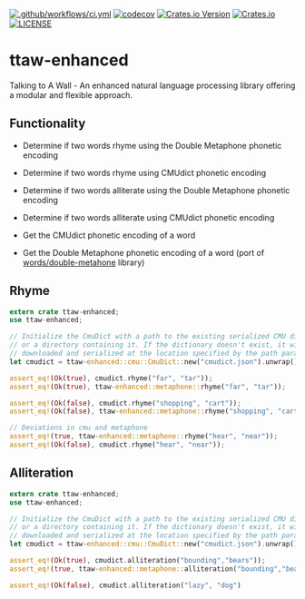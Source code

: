 [![.github/workflows/ci.yml](https://github.com/AIwaifus/ttaw-enhanced/workflows/.github/workflows/ci.yml/badge.svg?branch=main)](https://github.com/AIwaifus/ttaw-enhanced/actions)
[![codecov](https://codecov.io/gh/AIwaifus/ttaw-enhanced/branch/main/graph/badge.svg?token=7I6VUOOLC2)](https://codecov.io/gh/AIwaifus/ttaw-enhanced)
[![Crates.io Version](https://img.shields.io/crates/v/ttaw-enhanced.svg)](https://crates.io/crates/ttaw-enhanced)
[![Crates.io](https://img.shields.io/crates/d/ttaw-enhanced.svg)](https://crates.io/crates/ttaw-enhanced)
[![LICENSE](https://img.shields.io/badge/license-MIT-blue.svg)](LICENSE)

# ttaw-enhanced
Talking to A Wall - An enhanced natural language processing library offering a modular and flexible approach.

## Functionality
- Determine if two words rhyme using the Double Metaphone phonetic encoding
- Determine if two words rhyme using CMUdict phonetic encoding

- Determine if two words alliterate using the Double Metaphone phonetic encoding
- Determine if two words alliterate using CMUdict phonetic encoding

- Get the CMUdict phonetic encoding of a word
- Get the Double Metaphone phonetic encoding of a word (port of [words/double-metahone](https://github.com/words/double-metaphone) library)

## Rhyme
```rust
extern crate ttaw-enhanced;
use ttaw-enhanced;

// Initialize the CmuDict with a path to the existing serialized CMU dictionary
// or a directory containing it. If the dictionary doesn't exist, it will be
// downloaded and serialized at the location specified by the path parameter.
let cmudict = ttaw-enhanced::cmu::CmuDict::new("cmudict.json").unwrap();

assert_eq!(Ok(true), cmudict.rhyme("far", "tar"));
assert_eq!(Ok(true), ttaw-enhanced::metaphone::rhyme("far", "tar"));

assert_eq!(Ok(false), cmudict.rhyme("shopping", "cart"));
assert_eq!(Ok(false), ttaw-enhanced::metaphone::rhyme("shopping", "cart"));

// Deviations in cmu and metaphone
assert_eq!(true, ttaw-enhanced::metaphone::rhyme("hear", "near"));
assert_eq!(Ok(false), cmudict.rhyme("hear", "near"));
```

## Alliteration
```rust
extern crate ttaw-enhanced;
use ttaw-enhanced;

// Initialize the CmuDict with a path to the existing serialized CMU dictionary
// or a directory containing it. If the dictionary doesn't exist, it will be
// downloaded and serialized at the location specified by the path parameter.
let cmudict = ttaw-enhanced::cmu::CmuDict::new("cmudict.json").unwrap();

assert_eq!(Ok(true), cmudict.alliteration("bounding","bears"));
assert_eq!(true, ttaw-enhanced::metaphone::alliteration("bounding","bears"));

assert_eq!(Ok(false), cmudict.alliteration("lazy", "dog")